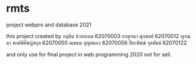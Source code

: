 # rmts
project webpro and database 2021

this project created by
กฤติน ช่วยละแม 62070003
กาญจนา ศุภพงศ์ 62070012
ญาณ​ดา​ พงศ์​พิศ​ิ​ษ​ฎ​์​สกุล​ 62070050
ณชนน บุญสนอง 62070056
ปิยะพิชฌ์ จุลพันธ์ 62070122

and only use for final project in web programming 2020
not for sell.